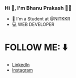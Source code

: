 ### Hi 👋, I'm Bhanu Prakash :man_technologist:
* 🏫 I'm a Student at @NITKKR
* 💻 WEB DEVELOPER

# FOLLOW ME: ⬇️
* [LinkedIn](https://www.linkedin.com/in/bhanu-prakash-akepogu-972b5b169/)
* [Instagram](https://www.instagram.com/bhnprksh222/)



<!--
**bhnprksh222/bhnprksh222** is a ✨ _special_ ✨ repository because its `README.md` (this file) appears on your GitHub profile. !>
